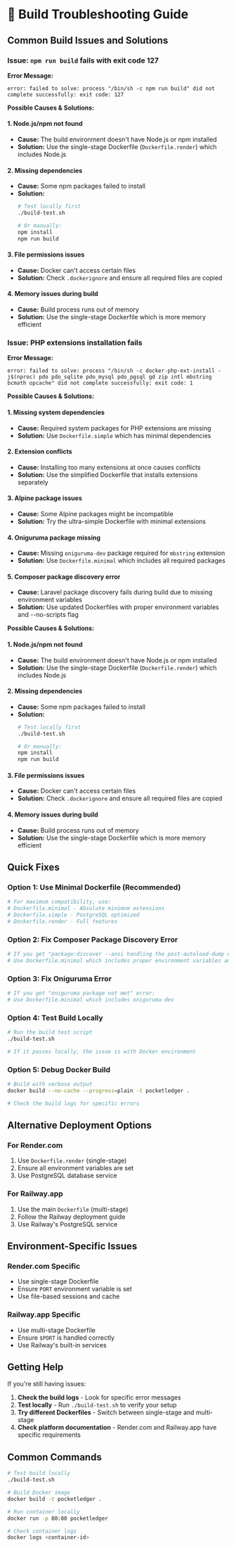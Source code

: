 # 🔧 Build Troubleshooting Guide

## Common Build Issues and Solutions

### Issue: `npm run build` fails with exit code 127

**Error Message:**
```
error: failed to solve: process "/bin/sh -c npm run build" did not complete successfully: exit code: 127
```

**Possible Causes & Solutions:**

#### 1. Node.js/npm not found
- **Cause:** The build environment doesn't have Node.js or npm installed
- **Solution:** Use the single-stage Dockerfile (`Dockerfile.render`) which includes Node.js

#### 2. Missing dependencies
- **Cause:** Some npm packages failed to install
- **Solution:** 
  ```bash
  # Test locally first
  ./build-test.sh
  
  # Or manually:
  npm install
  npm run build
  ```

#### 3. File permissions issues
- **Cause:** Docker can't access certain files
- **Solution:** Check `.dockerignore` and ensure all required files are copied

#### 4. Memory issues during build
- **Cause:** Build process runs out of memory
- **Solution:** Use the single-stage Dockerfile which is more memory efficient

### Issue: PHP extensions installation fails

**Error Message:**
```
error: failed to solve: process "/bin/sh -c docker-php-ext-install -j$(nproc) pdo pdo_sqlite pdo_mysql pdo_pgsql gd zip intl mbstring bcmath opcache" did not complete successfully: exit code: 1
```

**Possible Causes & Solutions:**

#### 1. Missing system dependencies
- **Cause:** Required system packages for PHP extensions are missing
- **Solution:** Use `Dockerfile.simple` which has minimal dependencies

#### 2. Extension conflicts
- **Cause:** Installing too many extensions at once causes conflicts
- **Solution:** Use the simplified Dockerfile that installs extensions separately

#### 3. Alpine package issues
- **Cause:** Some Alpine packages might be incompatible
- **Solution:** Try the ultra-simple Dockerfile with minimal extensions

#### 4. Oniguruma package missing
- **Cause:** Missing `oniguruma-dev` package required for `mbstring` extension
- **Solution:** Use `Dockerfile.minimal` which includes all required packages

#### 5. Composer package discovery error
- **Cause:** Laravel package discovery fails during build due to missing environment variables
- **Solution:** Use updated Dockerfiles with proper environment variables and --no-scripts flag

**Possible Causes & Solutions:**

#### 1. Node.js/npm not found
- **Cause:** The build environment doesn't have Node.js or npm installed
- **Solution:** Use the single-stage Dockerfile (`Dockerfile.render`) which includes Node.js

#### 2. Missing dependencies
- **Cause:** Some npm packages failed to install
- **Solution:** 
  ```bash
  # Test locally first
  ./build-test.sh
  
  # Or manually:
  npm install
  npm run build
  ```

#### 3. File permissions issues
- **Cause:** Docker can't access certain files
- **Solution:** Check `.dockerignore` and ensure all required files are copied

#### 4. Memory issues during build
- **Cause:** Build process runs out of memory
- **Solution:** Use the single-stage Dockerfile which is more memory efficient

## Quick Fixes

### Option 1: Use Minimal Dockerfile (Recommended)
```bash
# For maximum compatibility, use:
# Dockerfile.minimal - Absolute minimum extensions
# Dockerfile.simple - PostgreSQL optimized
# Dockerfile.render - Full features
```

### Option 2: Fix Composer Package Discovery Error
```bash
# If you get "package:discover --ansi handling the post-autoload-dump event returned with error code 1":
# Use Dockerfile.minimal which includes proper environment variables and --no-scripts flag
```

### Option 3: Fix Oniguruma Error
```bash
# If you get "oniguruma package not met" error:
# Use Dockerfile.minimal which includes oniguruma-dev
```

### Option 4: Test Build Locally
```bash
# Run the build test script
./build-test.sh

# If it passes locally, the issue is with Docker environment
```

### Option 5: Debug Docker Build
```bash
# Build with verbose output
docker build --no-cache --progress=plain -t pocketledger .

# Check the build logs for specific errors
```

## Alternative Deployment Options

### For Render.com
1. Use `Dockerfile.render` (single-stage)
2. Ensure all environment variables are set
3. Use PostgreSQL database service

### For Railway.app
1. Use the main `Dockerfile` (multi-stage)
2. Follow the Railway deployment guide
3. Use Railway's PostgreSQL service

## Environment-Specific Issues

### Render.com Specific
- Use single-stage Dockerfile
- Ensure `PORT` environment variable is set
- Use file-based sessions and cache

### Railway.app Specific
- Use multi-stage Dockerfile
- Ensure `$PORT` is handled correctly
- Use Railway's built-in services

## Getting Help

If you're still having issues:

1. **Check the build logs** - Look for specific error messages
2. **Test locally** - Run `./build-test.sh` to verify your setup
3. **Try different Dockerfiles** - Switch between single-stage and multi-stage
4. **Check platform documentation** - Render.com and Railway.app have specific requirements

## Common Commands

```bash
# Test build locally
./build-test.sh

# Build Docker image
docker build -t pocketledger .

# Run container locally
docker run -p 80:80 pocketledger

# Check container logs
docker logs <container-id>
```
